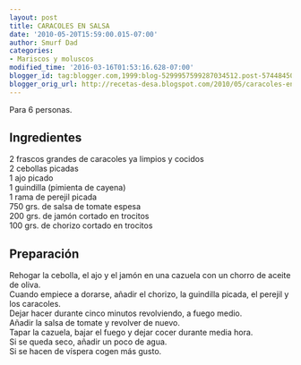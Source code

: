 ```yaml
---
layout: post
title: CARACOLES EN SALSA
date: '2010-05-20T15:59:00.015-07:00'
author: Smurf Dad
categories:
- Mariscos y moluscos
modified_time: '2016-03-16T01:53:16.628-07:00'
blogger_id: tag:blogger.com,1999:blog-5299957599287034512.post-5744845036696214495
blogger_orig_url: http://recetas-desa.blogspot.com/2010/05/caracoles-en-salsa.html
---
```


Para 6 personas.<br><h2>Ingredientes</h2><p>2 frascos grandes de caracoles ya limpios y cocidos<br/>2 cebollas picadas<br/>1 ajo picado<br/>1 guindilla (pimienta de cayena)<br/>1 rama de perejil picada<br/>750 grs. de salsa de tomate espesa<br/>200 grs. de jam&oacute;n cortado en trocitos<br/>100 grs. de chorizo cortado en trocitos</p><h2>Preparaci&oacute;n</h2><p>Rehogar la cebolla, el ajo y el jam&oacute;n en una cazuela con un chorro de aceite de oliva.<br/>Cuando empiece a dorarse, a&ntilde;adir el chorizo, la guindilla picada, el perejil y los caracoles.<br/>Dejar hacer durante cinco minutos revolviendo, a fuego medio.<br/>A&ntilde;adir la salsa de tomate y revolver de nuevo.<br/>Tapar la cazuela, bajar el fuego y dejar cocer durante media hora.<br/>Si se queda seco, a&ntilde;adir un poco de agua.<br/>Si se hacen de v&iacute;spera cogen m&aacute;s gusto.</p>